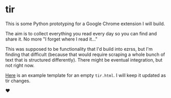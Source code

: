 # tir

This is some Python prototyping for a Google Chrome extension I will build.

The aim is to collect everything you read every day so you can find and share it. No more "I forget where I read it..."

This was supposed to be functionality that I'd build into ezrss, but I'm finding that difficult (because that would require scraping a whole bunch of text that is structured differently). There might be eventual integration, but not right now.

[Here](https://gist.github.com/lukasschwab/7f49a25e18932c462618) is an example template for an empty `tir.html`. I will keep it updated as tir changes.

:heart:
